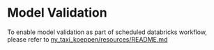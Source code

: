 # Model Validation
To enable model validation as part of scheduled databricks workflow, please refer to [ny_taxi_koeppen/resources/README.md](../resources/README.md)
